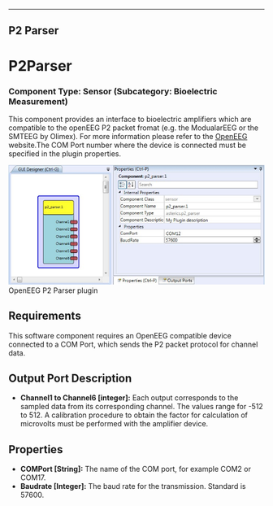   
---
P2 Parser
---

# P2Parser

### Component Type: Sensor (Subcategory: Bioelectric Measurement)

This component provides an interface to bioelectric amplifiers which are compatible to the openEEG P2 packet fromat (e.g. the ModualarEEG or the SMTEEG by Olimex). For more information please refer to the [OpenEEG](http://openeeg.sf.net) website.The COM Port number where the device is connected must be specified in the plugin properties.

![Screenshot: OpenEEG P2Parser plugin](img/P2Parser.jpg "Screenshot: OpenEEG P2Parser plugin")  
OpenEEG P2 Parser plugin

## Requirements

This software component requires an OpenEEG compatible device connected to a COM Port, which sends the P2 packet protocol for channel data.

## Output Port Description

*   **Channel1 to Channel6 \[integer\]:** Each output corresponds to the sampled data from its corresponding channel. The values range for -512 to 512. A calibration procedure to obtain the factor for calculation of microvolts must be performed with the amplifier device.

## Properties

*   **COMPort \[String\]:** The name of the COM port, for example COM2 or COM17.
*   **Baudrate \[Integer\]:** The baud rate for the transmission. Standard is 57600.